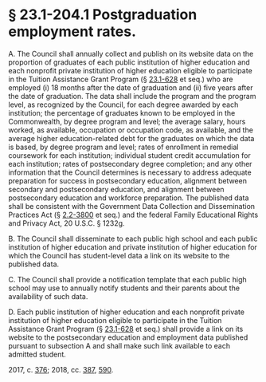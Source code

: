 # § 23.1-204.1 Postgraduation employment rates.

<p>A. The Council shall annually collect and publish on its website data on the proportion of graduates of each public institution of higher education and each nonprofit private institution of higher education eligible to participate in the Tuition Assistance Grant Program (§ <a href='/vacode/23.1-628/'>23.1-628</a> et seq.) who are employed (i) 18 months after the date of graduation and (ii) five years after the date of graduation. The data shall include the program and the program level, as recognized by the Council, for each degree awarded by each institution; the percentage of graduates known to be employed in the Commonwealth, by degree program and level; the average salary, hours worked, as available, occupation or occupation code, as available, and the average higher education-related debt for the graduates on which the data is based, by degree program and level; rates of enrollment in remedial coursework for each institution; individual student credit accumulation for each institution; rates of postsecondary degree completion; and any other information that the Council determines is necessary to address adequate preparation for success in postsecondary education, alignment between secondary and postsecondary education, and alignment between postsecondary education and workforce preparation. The published data shall be consistent with the Government Data Collection and Dissemination Practices Act (§ <a href='/vacode/2.2-3800/'>2.2-3800</a> et seq.) and the federal Family Educational Rights and Privacy Act, 20 U.S.C. § 1232g.</p><p>B. The Council shall disseminate to each public high school and each public institution of higher education and private institution of higher education for which the Council has student-level data a link on its website to the published data.</p><p>C. The Council shall provide a notification template that each public high school may use to annually notify students and their parents about the availability of such data.</p><p>D. Each public institution of higher education and each nonprofit private institution of higher education eligible to participate in the Tuition Assistance Grant Program (§ <a href='/vacode/23.1-628/'>23.1-628</a> et seq.) shall provide a link on its website to the postsecondary education and employment data published pursuant to subsection A and shall make such link available to each admitted student.</p><p>2017, c. <a href='http://lis.virginia.gov/cgi-bin/legp604.exe?171+ful+CHAP0376'>376</a>; 2018, cc. <a href='http://lis.virginia.gov/cgi-bin/legp604.exe?181+ful+CHAP0387'>387</a>, <a href='http://lis.virginia.gov/cgi-bin/legp604.exe?181+ful+CHAP0590'>590</a>.</p>